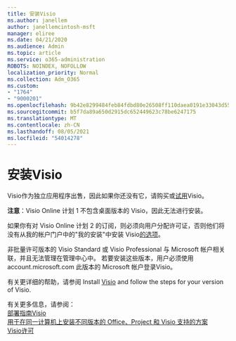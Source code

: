 ```yaml
---
title: 安装Visio
ms.author: janellem
author: janellemcintosh-msft
manager: eliree
ms.date: 04/21/2020
ms.audience: Admin
ms.topic: article
ms.service: o365-administration
ROBOTS: NOINDEX, NOFOLLOW
localization_priority: Normal
ms.collection: Adm_O365
ms.custom:
- "1764"
- "9000201"
ms.openlocfilehash: 9b42e8299484feb84fdbd80e26508ff110daea0191e33043d55ac9880f12919d
ms.sourcegitcommit: b5f7da89a650d2915dc652449623c78be6247175
ms.translationtype: MT
ms.contentlocale: zh-CN
ms.lasthandoff: 08/05/2021
ms.locfileid: "54014278"
---
```

# <a name="install-visio"></a>安装Visio

Visio作为独立应用程序出售，因此如果你还没有它，请购买或[试用](https://products.office.com/visio)Visio。 

**注意**：Visio Online 计划 1 不包含桌面版本的 Visio，因此无法进行安装。

如果你有对 Visio Online 计划 2 的订阅，则必须向[](https://docs.microsoft.com/microsoft-365/admin/add-users/add-users)用户分配许可证，否则他们将没有从我的帐户门户中的"我的安装"中安装 Visio[的选项](https://portal.office.com/account#installs)。 

非批量许可版本的 Visio Standard 或 Visio Professional 与 Microsoft 帐户相关联，并且无法管理在管理中心中。 若要安装这些版本，用户必须使用 account.microsoft.com 此版本[](https://account.microsoft.com)的 Microsoft 帐户登录Visio。

有关更详细的帮助，请参阅 Install [Visio](https://support.office.com/article/f98f21e3-aa02-4827-9167-ddab5b025710?wt.mc_id=OfficeAdm_ClientDIA_Alchemy1764) and follow the steps for your version of Visio.

有关更多信息，请参阅：<br>
[部署指南Visio](https://docs.microsoft.com/deployoffice/deployment-guide-for-visio)<br>
[用于在同一计算机上安装不同版本的 Office、Project 和 Visio 支持的方案](https://docs.microsoft.com/deployoffice/install-different-office-visio-and-project-versions-on-the-same-computer)<br>
[Visio许可](https://products.office.com/visio/microsoft-visio-volume-licensing-visio-for-multiple-users)